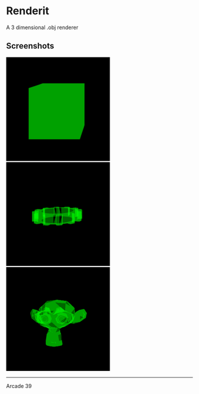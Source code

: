 # Renderit
A 3 dimensional .obj renderer

## Screenshots

<img src="object_viewer_screenshot_1.png" width="280" alt="Cube"/> <img src="object_viewer_screenshot_2.png" width="280" alt="Gear"/> <img src="object_viewer_screenshot_3.png" width="280" alt="Monkey"/>

---

Arcade 39
